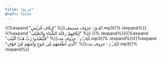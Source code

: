 ```yaml
---
title: "قريش"
draft: false
---
```

 {{%expand "لِإِيلَافِ قُرَيْشٍ" %}}ق: حروف مستعلیہ,q1.mp3{{% /expand%}}{{%expand "إِيلَافِهِمْ رِحْلَةَ الشِّتَاءِ وَالصَّيْفِ" %}} {{% /expand%}}{{%expand "فَلْيَعْبُدُوا رَبَّ هَـٰذَا الْبَيْتِ" %}}ـُ و٘ :  حروف مدہ,q2.mp3{{% /expand%}}{{%expand "الَّذِي أَطْعَمَهُم مِّن جُوعٍ وَآمَنَهُم مِّنْ خَوْفٍ" %}}ـُ و٘ :  حروف مدہ,q2.mp3{{% /expand%}}